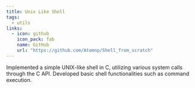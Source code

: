 ```yaml
---
title: Unix Like Shell
tags:
  - utils
links:
  - icon: github
    icon_pack: fab
    name: GitHub
    url: "https://github.com/Atomnp/Shell_from_scratch"
---
```


Implemented a simple UNIX-like shell in C, utilizing various system calls through the C API. Developed basic shell functionalities such as command execution.
